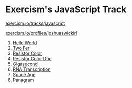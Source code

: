 Exercism's JavaScript Track
===========================

[exercism.io/tracks/javascript](https://exercism.io/tracks/javascript)

[exercism.io/profiles/joshuaswickirl](https://exercism.io/profiles/joshuaswickirl)

1. [Hello World](/hello-world)
2. [Two Fer](/two-fer)
3. [Resistor Color](/resistor-color)
4. [Resistor Color Duo](/resistor-color-duo)
5. [Gigasecond](/gigasecond)
6. [RNA Transcription](/rna-transcription)
7. [Space Age](/space-age)
8. [Panagram](/panagram)
